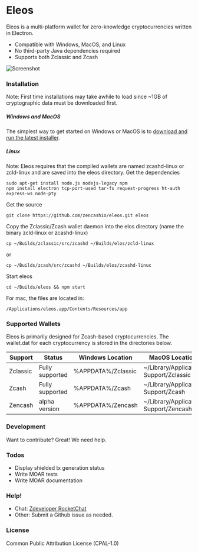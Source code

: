 # Eleos

Eleos is a multi-platform wallet for zero-knowledge cryptocurrencies written in Electron. 

  - Compatible with Windows, MacOS, and Linux
  - No third-party Java dependencies required
  - Supports both Zclassic and Zcash

![Screenshot](https://i.imgur.com/zHn4Hx8.png)

### Installation
Note: First time installations may take awhile to load since ~1GB of cryptographic data must be downloaded first.

##### Windows and MacOS
The simplest way to get started on Windows or MacOS is to [download and run the latest installer](https://github.com/zencashio/eleos/releases).

##### Linux
Note: Eleos requires that the compiled wallets are named zcashd-linux or zcld-linux and are saved into the eleos directory.
Get the dependencies
```
sudo apt-get install node.js nodejs-legacy npm
npm install electron tcp-port-used tar-fs request-progress ht-auth express-ws node-pty
```

Get the source
```
git clone https://github.com/zencashio/eleos.git eleos
```

Copy the Zclassic/Zcash wallet daemon into the elos directory (name the binary zcld-linux or zcashd-linux)
```
cp ~/Builds/zclassic/src/zcashd ~/Builds/elos/zcld-linux
```
or
```
cp ~/Builds/zcash/src/zcashd ~/Builds/elos/zcashd-linux
```
Start eleos
```
cd ~/Builds/eleos && npm start
```

For mac, the files are located in:
```
/Applications/eleos.app/Contents/Resources/app
```


### Supported Wallets

Eleos is primarily designed for Zcash-based cryptocurrencies. The wallet.dat for each cryptocurrency is stored in the directories below.

| Support | Status | Windows Location | MacOS Location |
| ------ | ------ | ------ | ------ |
| Zclassic | Fully supported | %APPDATA%/Zclassic | ~/Library/Application Support/Zclassic |
| Zcash | Fully supported | %APPDATA%/Zcash | ~/Library/Application Support/Zcash |
| Zencash | alpha version | %APPDATA%/Zencash | ~/Library/Application Support/Zencash |


### Development

Want to contribute? Great! We need help.


### Todos

 - Display shielded tx generation status
 - Write MOAR tests
 - Write MOAR documentation

### Help!
  - Chat: [Zdeveloper RocketChat](https://rocketchat.zdeveloper.org)
  - Other: Submit a Github issue as needed.

### License
Common Public Attribution License (CPAL-1.0)
